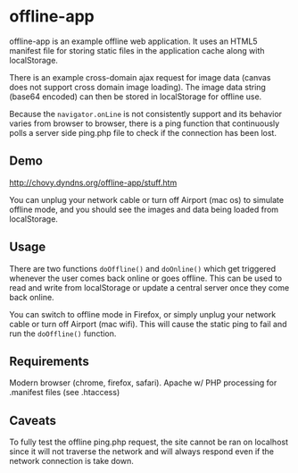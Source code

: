 offline-app
===========

offline-app is an example offline web application. It uses an HTML5 manifest file for storing static files in the application cache along with localStorage.

There is an example cross-domain ajax request for image data (canvas does not support cross domain image loading). The image data string (base64 encoded) can then be stored in localStorage for offline use.

Because the `navigator.onLine` is not consistently support and its behavior varies from browser to browser, there is a ping function that continuously polls a server side ping.php file to check if the connection has been lost.

Demo
----

http://chovy.dyndns.org/offline-app/stuff.htm

You can unplug your network cable or turn off Airport (mac os) to simulate offline mode, and you should see the images and data being loaded from localStorage.

Usage
-----

There are two functions `doOffline()` and `doOnline()` which get triggered whenever the user comes back online or goes offline. This can be used to read and write from localStorage or update a central server once they come back online.

You can switch to offline mode in Firefox, or simply unplug your network cable or turn off Airport (mac wifi). This will cause the static ping to fail and run the `doOffline()` function.

Requirements
------------

Modern browser (chrome, firefox, safari).
Apache w/ PHP processing for .manifest files (see .htaccess)

Caveats
-------

To fully test the offline ping.php request, the site cannot be ran on localhost since it will not traverse the network and will always respond even if the network connection is take down.
